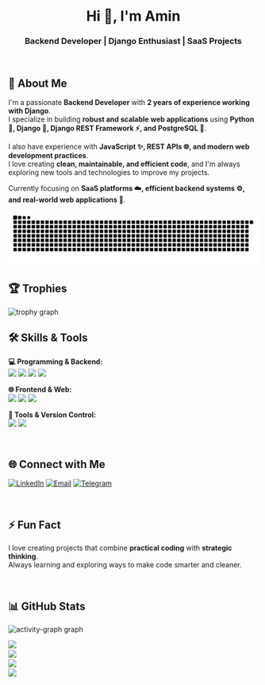 
<div align="center">
  <h1>Hi 👋, I'm Amin</h1>
  <h3>Backend Developer | Django Enthusiast | SaaS Projects</h3>
</div>

<br>

## 💼 About Me
I'm a passionate **Backend Developer** with **2 years of experience working with Django**.  
I specialize in building **robust and scalable web applications** using **Python 🐍, Django 💚, Django REST Framework ⚡, and PostgreSQL 🐘**.  

I also have experience with **JavaScript ✨, REST APIs 🌐, and modern web development practices**.  
I love creating **clean, maintainable, and efficient code**, and I'm always exploring new tools and technologies to improve my projects.  

Currently focusing on **SaaS platforms ☁️, efficient backend systems ⚙️, and real-world web applications 🌟**.

<img src="https://raw.githubusercontent.com/mohammadaminbagheri/mohammadaminbagheri/output/snake.svg" alt="Snake animation" />


<br>


## 🏆 Trophies

<img src="https://github-profile-trophy.vercel.app?username=mohammadaminbagheri&theme=algolia&column=-1&row=1&margin-w=8&margin-h=8&no-bg=false&no-frame=false&order=4" height="150" alt="trophy graph" />


<br>


## 🛠 Skills & Tools

**💻 Programming & Backend:**  
<img src="https://img.shields.io/badge/Python-3776AB?style=for-the-badge&logo=python&logoColor=white" />
<img src="https://img.shields.io/badge/Django-092E20?style=for-the-badge&logo=django&logoColor=white" />
<img src="https://img.shields.io/badge/Django_REST-008080?style=for-the-badge&logo=django&logoColor=white" />
<img src="https://img.shields.io/badge/PostgreSQL-316192?style=for-the-badge&logo=postgresql&logoColor=white" />

**🌐 Frontend & Web:**  
<img src="https://img.shields.io/badge/HTML5-E34F26?style=for-the-badge&logo=html5&logoColor=white" />
<img src="https://img.shields.io/badge/CSS3-1572B6?style=for-the-badge&logo=css3&logoColor=white" />
<img src="https://img.shields.io/badge/JavaScript-F7DF1E?style=for-the-badge&logo=javascript&logoColor=black" />

**🔧 Tools & Version Control:**  
<img src="https://img.shields.io/badge/Git-F05032?style=for-the-badge&logo=git&logoColor=white" />
<img src="https://img.shields.io/badge/GitHub-181717?style=for-the-badge&logo=github&logoColor=white" />


<br>


## 🌐 Connect with Me
  [![LinkedIn](https://img.shields.io/badge/LinkedIn-%230A66C2.svg?style=for-the-badge&logo=LinkedIn&logoColor=white)](https://www.linkedin.com/in/amin-bagheri)
  [![Email](https://img.shields.io/badge/Email-%23D14836.svg?style=for-the-badge&logo=gmail&logoColor=white)](mailto:aminprim84@gmail.com)
  [![Telegram](https://img.shields.io/badge/Telegram-2CA5E0?style=for-the-badge&logo=telegram&logoColor=white)](https://t.me/BGI_Amin)


<br>


## ⚡ Fun Fact
I love creating projects that combine **practical coding** with **strategic thinking**.  
Always learning and exploring ways to make code smarter and cleaner.


<br>


## 📊 GitHub Stats
<img src="https://github-readme-activity-graph.vercel.app/graph?username=mohammadaminbagheri&radius=16&theme=github-dark&area=true&order=5" height="280" alt="activity-graph graph" />

![](https://github-contributor-stats.vercel.app/api?username=mohammadaminbagheri&limit=5&theme=holi&combine_all_yearly_contributions=true)<br>
[![](https://streak-stats.demolab.com?user=mohammadaminbagheri&background=030314&border=ffffff&ring=5090CB&fire=5090CB&currStreakNum=D6E7FF&sideNums=D6E7FF&currStreakLabel=5090CB&sideLabels=5090CB&dates=ffffff)](https://git.io/streak-stats)<br>
![](https://github-readme-stats.vercel.app/api?username=mohammadaminbagheri&theme=holi&hide_border=false&include_all_commits=false&count_private=false)<br>
![](https://github-readme-stats.vercel.app/api/top-langs/?username=mohammadaminbagheri&theme=holi&hide_border=false&include_all_commits=true&count_private=false&layout=compact)
